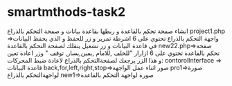 # smartmthods-task2
انشاء صفحة تحكم  بالقاعدة و ربطها بقاعدة بيانات و صفحة التحكم بالذراع 
project1.php =>واجهة التحكم بالذراع تحتوي على 6 اشرطة تمرير و زر للحفظ و الذي يحفظ البيانات في قاعدة البيانات و زر تشغيل ينقلك لصفحة التحكم بالقاعدة
new22.php=>صفحة تحكم بالقاعدة تحتوي على 6 ازارار "للخلف ,للامام ,يمين,يسار, توقف " وزر اعادة تعين :و هذا الزر يرجعك لصفحةالتحكم بالذراع لاعادة ضبط المحركات
contorolInterface => قاعدة البيانات 
back,for,left,right,stop=>صور اثناء عمل الواجهة 
pro1=>صورة لواجهةالتحكم بالذراع
new1=>صورة لواجهة التحكم بالقاعدة 
